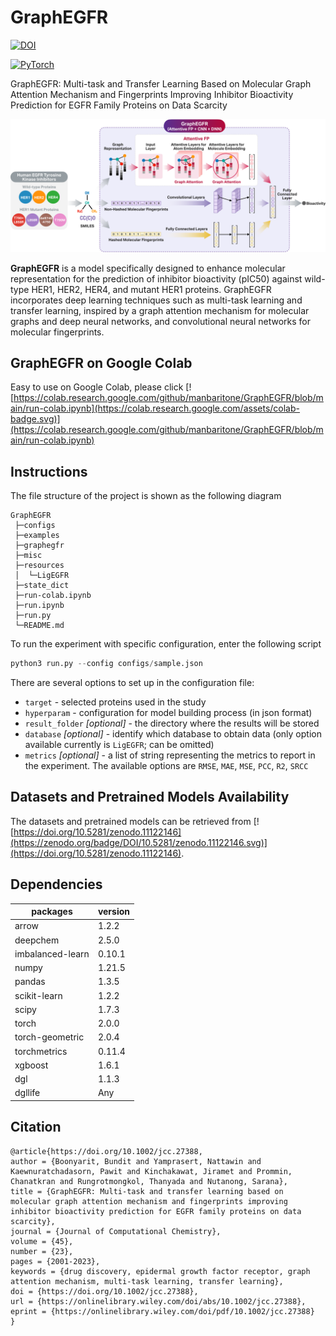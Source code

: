 <!-- markdownlint-disable MD033 -->

# GraphEGFR

[![DOI](https://img.shields.io/badge/DOI-10.1002/jcc.27388-blue)](https://doi.org/10.1002/jcc.27388)

[![PyTorch](https://img.shields.io/badge/PyTorch-EE4C2C?style=for-the-badge&logo=pytorch&logoColor=white)](https://pytorch.org/get-started/previous-versions/)

GraphEGFR: Multi-task and Transfer Learning Based on Molecular Graph Attention Mechanism and Fingerprints Improving Inhibitor Bioactivity Prediction for EGFR Family Proteins on Data Scarcity

![GraphEGFR architecture](https://github.com/manbaritone/GraphEGFR/blob/main/graphegfr_architect.png)

**GraphEGFR** is a model specifically designed to enhance molecular representation for the prediction of inhibitor bioactivity (pIC50) against wild-type HER1, HER2, HER4, and mutant HER1 proteins. GraphEGFR incorporates deep learning techniques such as multi-task learning and transfer learning, inspired by a graph attention mechanism for molecular graphs and deep neural networks, and convolutional neural networks for molecular fingerprints.

## GraphEGFR on Google Colab
Easy to use on Google Colab, please click [![https://colab.research.google.com/github/manbaritone/GraphEGFR/blob/main/run-colab.ipynb](https://colab.research.google.com/assets/colab-badge.svg)](https://colab.research.google.com/github/manbaritone/GraphEGFR/blob/main/run-colab.ipynb)

## Instructions

The file structure of the project is shown as the following diagram

```text
GraphEGFR
 ├─configs
 ├─examples
 ├─graphegfr
 ├─misc
 ├─resources
 │  └─LigEGFR
 ├─state_dict
 ├─run-colab.ipynb
 ├─run.ipynb
 ├─run.py
 └─README.md
```

To run the experiment with specific configuration, enter the following script

```python
python3 run.py --config configs/sample.json
```

There are several options to set up in the configuration file:


- `target` - selected proteins used in the study
- `hyperparam` - configuration for model building process (in json format)
- `result_folder` *[optional]* - the directory where the results will be stored
- `database` *[optional]* - identify which database to obtain data (only option available currently is `LigEGFR`; can be omitted)
- `metrics` *[optional]* - a list of string representing the metrics to report in the experiment. The available options are
    `RMSE`,
    `MAE`,
    `MSE`,
    `PCC`,
    `R2`,
    `SRCC`

## Datasets and Pretrained Models Availability
The datasets and pretrained models can be retrieved from [![https://doi.org/10.5281/zenodo.11122146](https://zenodo.org/badge/DOI/10.5281/zenodo.11122146.svg)](https://doi.org/10.5281/zenodo.11122146).

## Dependencies

packages             | version
-------------------- | ----------
arrow                | 1.2.2
deepchem             | 2.5.0
imbalanced-learn     | 0.10.1
numpy                | 1.21.5
pandas               | 1.3.5
scikit-learn         | 1.2.2
scipy                | 1.7.3
torch                | 2.0.0
torch-geometric      | 2.0.4
torchmetrics         | 0.11.4
xgboost              | 1.6.1
dgl                  | 1.1.3
dgllife              | Any

## Citation

```
@article{https://doi.org/10.1002/jcc.27388,
author = {Boonyarit, Bundit and Yamprasert, Nattawin and Kaewnuratchadasorn, Pawit and Kinchakawat, Jiramet and Prommin, Chanatkran and Rungrotmongkol, Thanyada and Nutanong, Sarana},
title = {GraphEGFR: Multi-task and transfer learning based on molecular graph attention mechanism and fingerprints improving inhibitor bioactivity prediction for EGFR family proteins on data scarcity},
journal = {Journal of Computational Chemistry},
volume = {45},
number = {23},
pages = {2001-2023},
keywords = {drug discovery, epidermal growth factor receptor, graph attention mechanism, multi-task learning, transfer learning},
doi = {https://doi.org/10.1002/jcc.27388},
url = {https://onlinelibrary.wiley.com/doi/abs/10.1002/jcc.27388},
eprint = {https://onlinelibrary.wiley.com/doi/pdf/10.1002/jcc.27388}
}
```
